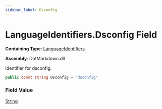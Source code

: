 ```yaml
---
sidebar_label: Dsconfig
---
```


# LanguageIdentifiers\.Dsconfig Field

**Containing Type**: [LanguageIdentifiers](../index.md)

**Assembly**: DotMarkdown\.dll

  
Identifier for dsconfig\.

```csharp
public const string Dsconfig = "dsconfig"
```

### Field Value

[String](https://docs.microsoft.com/en-us/dotnet/api/system.string)

